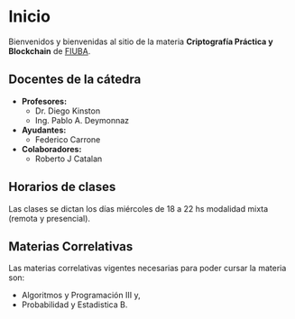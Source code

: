 # Inicio

Bienvenidos y bienvenidas al sitio de la materia **Criptografía Práctica y Blockchain** de [FIUBA](http://www.fi.uba.ar/).

## Docentes de la cátedra

- **Profesores:**
  - Dr. Diego Kinston
  - Ing. Pablo A. Deymonnaz
- **Ayudantes:**
  - Federico Carrone
- **Colaboradores:**
  - Roberto J Catalan

## Horarios de clases

Las clases se dictan los días miércoles de 18 a 22 hs modalidad mixta (remota y presencial).

## Materias Correlativas

Las materias correlativas vigentes necesarias para poder cursar la materia son:

- Algoritmos y Programación III y,
- Probabilidad y Estadistica B.
